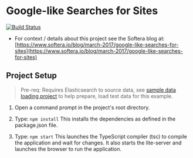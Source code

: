 # Google-like Searches for Sites

[![Build Status](https://travis-ci.org/SofteraLtd/angular2-elasticsearch-med-online.svg?branch=master)](https://travis-ci.org/SofteraLtd/angular2-elasticsearch-med-online)

* For context / details about this project see the Softera blog at: 
[https://www.softera.io/blog/march-2017/google-like-searches-for-sites](https://www.softera.io/blog/march-2017/google-like-searches-for-sites)

## Project Setup
> Pre-req: Requires Elasticsearch to source data, see [sample data loading project](https://github.com/SofteraUK/mule-elasticsearch-med-online-etl) to help prepare, load test data for this example.

1) Open a command prompt in the project's root directory.

2) Type: `npm install`
    This installs the dependencies as defined in the package.json file.
    
3) Type: `npm start`
    This launches the TypeScript compiler (tsc) to compile the application and wait for changes. 
    It also starts the lite-server and launches the browser to run the application.
